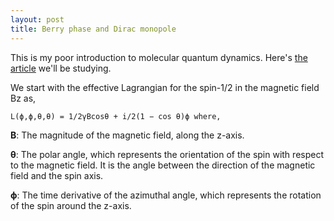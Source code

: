 ```yaml
---
layout: post
title: Berry phase and Dirac monopole
---
```


This is my poor introduction to molecular quantum dynamics. Here's [the article][article] we'll be studying.

We start with the effective Lagrangian for the spin-1/2 in the magnetic field Bz as,

		
	L(ϕ,ϕ,θ,θ) = 1/2γBcosθ + i/2(1 − cos θ)ϕ where,
		


__B__: The magnitude of the magnetic field, along the z-axis.

__θ__: The polar angle, which represents the orientation of the spin with respect to the magnetic field. It is the angle between the direction of the magnetic field and the spin axis.

__ϕ__: The time derivative of the azimuthal angle, which represents the rotation of the spin around the z-axis.

















[article]: https://www.qipe.t.u-tokyo.ac.jp/lec_2021a_cond/2021_10_14_2.pdf